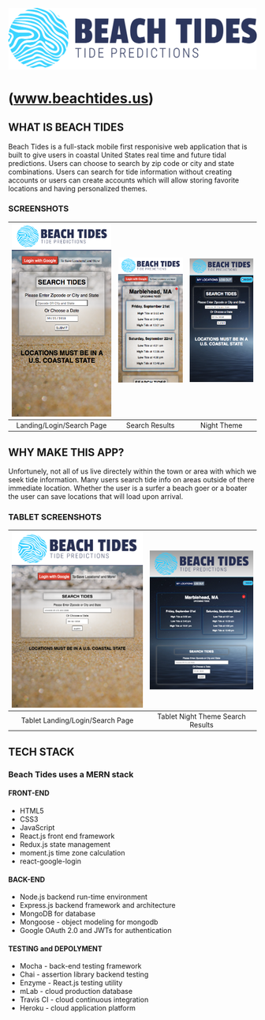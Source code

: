 ![Beach Tides](https://github.com/JacobMacInnis/beach-tides-client/blob/master/src/img/BeachTides.png?raw=true "Beach Tides Logo")
# (www.beachtides.us)

## WHAT IS BEACH TIDES
Beach Tides is a full-stack mobile first responisive web application that is built to give users in coastal United States real time and future tidal predictions.  Users can choose to search by zip code or city and state combinations.  Users can search for tide information without creating accounts or users can create accounts which will allow storing favorite locations and having personalized themes. 

### SCREENSHOTS

| <img alt="Landing/Login/Search Page" src="https://github.com/JacobMacInnis/beach-tides-client/blob/master/src/img/README.images/BeachTides-Mobile-Landing-Page.png?raw=true" width="350"> | <img alt="Tidal Results" src="https://github.com/JacobMacInnis/beach-tides-client/blob/master/src/img/README.images/BeachTides-Mobile-Search-Results.png?raw=true" width="350"> | <img alt="Night Theme" src="https://github.com/JacobMacInnis/beach-tides-client/blob/master/src/img/README.images/BeachTides-Mobile-Night-Theme.png?raw=true" width="350"> | 
|:---:|:---:|:---:|
| Landing/Login/Search Page | Search Results | Night Theme | 

## WHY MAKE THIS APP?
Unfortunely, not all of us live directely within the town or area with which we seek tide information. Many users search tide info on areas outside of there immediate location.  Whether the user is a surfer a beach goer or a boater the user can save locations that will load upon arrival.  

### TABLET SCREENSHOTS
| <img alt="Landing/Login/Search Page Tablet" src="https://github.com/JacobMacInnis/beach-tides-client/blob/master/src/img/README.images/BeachTides-Tablet-Landing-Page.png?raw=true" width="430"> | <img alt="Night Theme Tidal Results" src="https://github.com/JacobMacInnis/beach-tides-client/blob/master/src/img/README.images/BeachTides-Tablet-Search-Results-Night-Theme.png?raw=true" width="430"> |  
|:--:|:--:|
| Tablet Landing/Login/Search Page | Tablet Night Theme Search Results |


## TECH STACK
### Beach Tides uses a MERN stack
#### FRONT-END
* HTML5
* CSS3
* JavaScript
* React.js front end framework
* Redux.js state management
* moment.js time zone calculation
* react-google-login

#### BACK-END
* Node.js backend run-time environment
* Express.js backend framework and architecture
* MongoDB for database
* Mongoose - object modeling for mongodb
* Google OAuth 2.0 and JWTs for authentication

#### TESTING and DEPOLYMENT
* Mocha - back-end testing framework
* Chai - assertion library backend testing
* Enzyme - React.js testing utility
* mLab - cloud production database
* Travis CI - cloud continuous integration
* Heroku - cloud application platform
